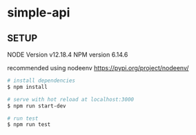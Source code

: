 # simple-api

## SETUP

NODE Version v12.18.4
NPM version 6.14.6

recommended using nodeenv
<https://pypi.org/project/nodeenv/>

``` bash
# install dependencies
$ npm install

# serve with hot reload at localhost:3000
$ npm run start-dev

# run test
$ npm run test
```
